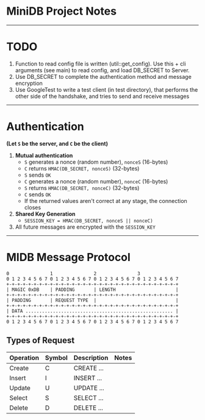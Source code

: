 MiniDB Project Notes
====

---
# TODO

1) Function to read config file is written (util::get_config). Use this + cli arguments (see main) to read config, and load DB_SECRET to Server.
2) Use DB_SECRET to complete the authentication method and message encryption
3) Use GoogleTest to write a test client (in test directory), that performs the other side of the handshake, and tries to send and receive messages

---
# Authentication

**(Let `S` be the server, and `C` be the client)**

1) **Mutual authentication**
    * `S` generates a nonce (random number), `nonceS` (16-bytes)
    * `C` returns `HMAC(DB_SECRET, nonceS)` (32-bytes)
    * `S` sends `OK`
    * `C` generates a nonce (random number), `nonceC` (16-bytes)
    * `S` returns `HMAC(DB_SECRET, nonceC)` (32-bytes)
    * `C` sends `OK`
    * If the returned values aren't correct at any stage, the connection closes
2) **Shared Key Generation**
    * `SESSION_KEY = HMAC(DB_SECRET, nonceS || nonceC)`
3) All future messages are encrypted with the `SESSION_KEY`

---
# MIDB Message Protocol

```
0               1               2               3
0 1 2 3 4 5 6 7 0 1 2 3 4 5 6 7 0 1 2 3 4 5 6 7 0 1 2 3 4 5 6 7
+-+-+-+-+-+-+-+-+-+-+-+-+-+-+-+-+-+-+-+-+-+-+-+-+-+-+-+-+-+-+-+
| MAGIC 0xDB    | PADDING       | LENGTH                      |
+-+-+-+-+-+-+-+-+-+-+-+-+-+-+-+-+-+-+-+-+-+-+-+-+-+-+-+-+-+-+-+
| PADDING       | REQUEST TYPE  |                             |
+-+-+-+-+-+-+-+-+-+-+-+-+-+-+-+-+-+-+-+-+-+-+-+-+-+-+-+-+-+-+-+
| DATA ...................................................... |
+-+-+-+-+-+-+-+-+-+-+-+-+-+-+-+-+-+-+-+-+-+-+-+-+-+-+-+-+-+-+-+
0 1 2 3 4 5 6 7 0 1 2 3 4 5 6 7 0 1 2 3 4 5 6 7 0 1 2 3 4 5 6 7
```

## Types of Request

| Operation    | Symbol | Description                      | Notes |
|--------------|--------|----------------------------------|-------|
| Create       | C      | CREATE ...                       |       |
| Insert       | I      | INSERT ...                       |       |
| Update       | U      | UPDATE ...                       |       |
| Select       | S      | SELECT ...                       |       |
| Delete       | D      | DELETE ...                       |       |

